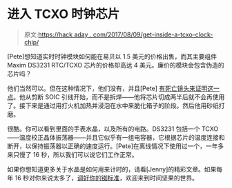 # 进入 TCXO 时钟芯片

> 原文:[https://hack aday . com/2017/08/09/get-inside-a-tcxo-clock-chip/](https://hackaday.com/2017/08/09/get-inside-a-tcxo-clock-chip/)

[Pete]想知道实时时钟模块如何能在易贝以 1.5 美元的价格出售，而其主要组件 Maxim DS3231 RTC/TCXO 芯片的价格却高达 4 美元。廉价的模块会包含伪造的芯片吗？

他们当然可以。但在这种情况下，他们没有，并且[Pete] [有死亡镜头来证明这一点](https://blog.heypete.com/2017/07/29/a-look-inside-the-ds3231-real-time-clock/)。他从剪断 SOIC 引线开始，而不是拆焊——他将芯片切成两半后就不会再使用了。接下来是通过用打火机加热并浸泡在水中来脆化箱子的阶段。然后他用砂纸打磨。

很酷。你可以看到里面的手表水晶，以及所有的电路。DS3231 包括一个 TCXO——温度校正晶体振荡器——并且它似乎有一组电容器，它根据芯片的温度连接和断开，以保持振荡器以正确的速度运行。[Pete]在离线情况下使用过一个，一年多来只慢了 16 秒，所以我们可以说它们工作正常。

如果你想知道更多关于水晶是如何用来计时的，请看[Jenny]的精彩文章。如果每年 16 秒对你来说太多了，[调好你的铷标准](http://hackaday.com/2015/05/27/measuring-accuracy-of-rubidium-standard/)，欢迎来到时间坚果的世界。